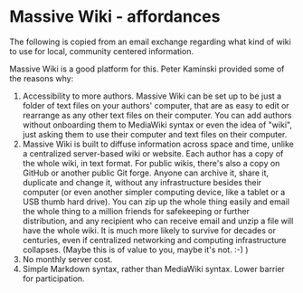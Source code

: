 # Massive Wiki - affordances

The following is copied from an email exchange regarding what kind of wiki to use for local, community centered information.

Massive Wiki is a good platform for this. Peter Kaminski provided some of the reasons why:  

1. Accessibility to more authors. Massive Wiki can be set up to be just a folder of text files on your authors' computer, that are as easy to edit or rearrange as any other text files on their computer. You can add authors without onboarding them to MediaWiki syntax or even the idea of "wiki", just asking them to use their computer and text files on their computer.   
2. Massive Wiki is built to diffuse information across space and time, unlike a centralized server-based wiki or website. Each author has a copy of the whole wiki, in text format. For public wikis, there's also a copy on GitHub or another public Git forge. Anyone can archive it, share it, duplicate and change it, without any infrastructure besides their computer (or even another simpler computing device, like a tablet or a USB thumb hard drive). You can zip up the whole thing easily and email the whole thing to a million friends for safekeeping or further distribution, and any recipient who can receive email and unzip a file will have the whole wiki. It is much more likely to survive for decades or centuries, even if centralized networking and computing infrastructure collapses. (Maybe this is of value to you, maybe it's not. :-) )  
3. No monthly server cost.  
4. Simple Markdown syntax, rather than MediaWiki syntax. Lower barrier for participation.  
